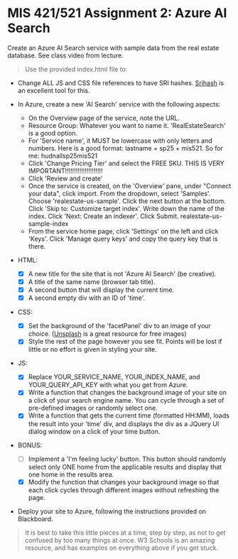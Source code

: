 # MIS 421/521 Assignment 2: Azure AI Search

Create an Azure AI Search service with sample data from the real estate database. See class video from lecture.

>Use the provided index.html file to:
- Change ALL JS and CSS file references to have SRI hashes. [Srihash](srihash.org) is an excellent tool for this.
- In Azure, create a new 'AI Search' service with the following aspects:
	- On the Overview page of the service, note the URL.
	- Resource Group: Whatever you want to name it. 'RealEstateSearch' is a good option.
	- For 'Service name', it MUST be lowercase with only letters and numbers. Here is a good format: lastname + sp25 + mis521. So for me: hudnallsp25mis521
	- Click 'Change Pricing Tier' and select the FREE SKU. THIS IS VERY IMPORTANT!!!!!!!!!!!!!!!!!!!!!
	- Click 'Review and create'
	- Once the service is created, on the 'Overview' pane, under "Connect your data", click import. From the dropdown, select 'Samples'. Choose 'realestate-us-sample'. Click the next button at the bottom. Click 'Skip to: Customize target index'. Write down the name of the index. Click 'Next: Create an indexer'. Click Submit. realestate-us-sample-index
	- From the service home page, click 'Settings' on the left and click 'Keys'. Click 'Manage query keys' and copy the query key that is there.
	

- HTML:
  - [x] A new title for the site that is not 'Azure AI Search' (be creative).
  - [x] A title of the same name (browser tab title).
  - [x] A second button that will display the current time.
  - [x] A second empty div with an ID of 'time'.
- CSS:
  - [x] Set the background of the 'facetPanel' div to an image of your choice. ([Unsplash](unsplash.com) is a great resource for free images)
  - [x] Style the rest of the page however you see fit. Points will be lost if little or no effort is given in styling your site.
- JS:
  - [x] Replace YOUR_SERVICE_NAME, YOUR_INDEX_NAME, and YOUR_QUERY_API_KEY with what you get from Azure.
  - [x] Write a function that changes the background image of your site on a click of your search engine name. You can cycle through a set of pre-defined images or randomly select one.
  - [x] Write a function that gets the current time (formatted HH:MM), loads the result into your 'time' div, and displays the div as a JQuery UI dialog window on a click of your time button.
- BONUS:
  - [ ] Implement a 'I'm feeling lucky' button. This button should randomly select only ONE home from the applicable results and display that one home in the results area.
  - [x] Modify the function that changes your background image so that each click cycles through different images without refreshing the page.
- Deploy your site to Azure, following the instructions provided on Blackboard.

> It is best to take this little pieces at a time, step by step, as not to get confused by too many things at once. W3 Schools is an amazing resource, and has examples on everything above if you get stuck.
